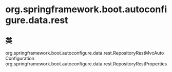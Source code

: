 # org.springframework.boot.autoconfigure.data.rest

## 类

org.springframework.boot.autoconfigure.data.rest.RepositoryRestMvcAutoConfiguration
org.springframework.boot.autoconfigure.data.rest.RepositoryRestProperties




